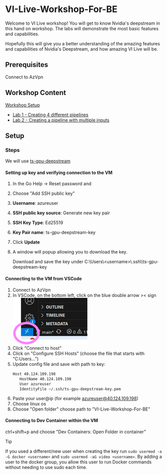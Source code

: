 # VI-Live-Workshop-For-BE

Welcome to VI Live workshop!
You will get to know Nvidia's deepstream in this hand on workshop. 
The labs will demonstrate the most basic features and capabilities.

Hopefully this will give you a better understanding of the amazing features and capabilities of Nvidia's Deepstream, and how amazing VI Live will be.

## Prerequisites

Connect to AzVpn

## Workshop Content

[Workshop Setup](#Setup)
- [Lab 1 - Creating 4 different pipelines](./src/Lab1)
- [Lab 2 - Creating a pipeline with multiple inputs](./src/Lab2)

## Setup

### Steps

We will use [ts-gpu-deepstream](https://ms.portal.azure.com/#@microsoft.onmicrosoft.com/resource/subscriptions/24237b72-8546-4da5-b204-8c3cb76dd930/resourceGroups/yl-try-rg/providers/Microsoft.Compute/virtualMachines/ts-gpu-deepstream/overview)

#### Setting up key and verifying connection to the VM

1. In the Go Help -> Reset password and
1. Choose "Add SSH public key"
1. **Username**: azureuser
1. **SSH public key source**: Generate new key pair
1. **SSH Key Type**: Ed25519
1. **Key Pair name**: ts-gpu-deepstream-key
1. Click **Update**
1. A window will popup allowing you to download the key.
   
    Download and save the key under C:\Users\\\<username>\\\.ssh\\\ts-gpu-deepstream-key

#### Connecting to the VM from VSCode

1. Connect to AzVpn
1. In VSCode, on the bottom left, click on the blue double arrow >< sign
![alt text](image.png)
1. Click "Connect to host"
1. Click on "Configure SSH Hosts" (choose the file that starts with "C:Users...")
1. Update config file  and save with path to key:
      ```
      Host 40.124.109.198
         HostName 40.124.109.198
         User azureuser
         IdentityFile ~/.ssh/ts-gpu-deepstream-key.pem
      ```
1. Paste your user@ip (for example azureuser@40.124.109.198)
1. Choose linux os
1. Choose "Open folder" choose path to "VI-Live-Workshop-For-BE"

#### Connecting to Dev Container within the VM

ctrl+shift+p and choose "Dev Containers: Open Folder in container"
 
> [!TIP]
> If you used a different/new user when creating the key run ```sudo usermod -a -G docker <username>``` and ```sudo usermod -aG video <username>```. By adding a user to the docker group, you allow this user to run Docker commands without needing to use sudo each time.